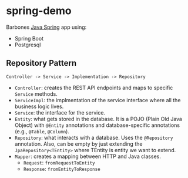 # spring-demo

Barbones [Java Spring](https://spring.io/) app using:
* Spring Boot
* Postgresql


## Repository Pattern
```
Controller -> Service -> Implementation -> Repository
```

* `Controller`: creates the REST API endpoints and maps to specific `Service` methods.
* `ServiceImpl`: the implmentation of the service interface where all the business logic lives.
* `Service`: the interface for the service.
* `Entity`: what gets stored in the database. It is a POJO (Plain Old Java Object) with `@Entity` annotations and database-specific annotations (e.g., `@Table`, `@Column`).
* `Repository`: what interacts with a database. Uses the `@Repository` annotation. Also, can be empty by just extending the `JpaRepository<TEntity>` where TEntity is entity we want to extend. 
* `Mapper`: creates a mapping between HTTP and Java classes.
  * `Request`: `fromRequestToEntity`
  * `Response`: `fromEntityToResponse`
       
       
